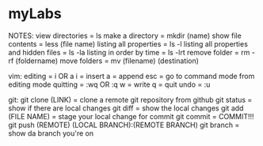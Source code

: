 # myLabs

NOTES:
view directories = ls
make a directory = mkdir (name)
show file contents = less (file name)
listing all properties = ls -l
listing all properties and hidden files = ls -la
listing in order by time = ls -lrt
remove folder = rm -rf (foldername)
move folders = mv (filename) (destination)

vim:
editing = i OR a
        i = insert
        a = append
esc =  go to command mode from editing mode
quitting = :wq OR :q
        w = write
        q = quit
undo = :u

git:
git clone (LINK) = clone a remote git repository from github
git status = show if there are local changes
git diff = show the local changes
git add (FILE NAME) = stage your local change for commit
git commit = COMMIT!!!
git push (REMOTE) (LOCAL BRANCH):(REMOTE BRANCH)
git branch = show da branch you're on
